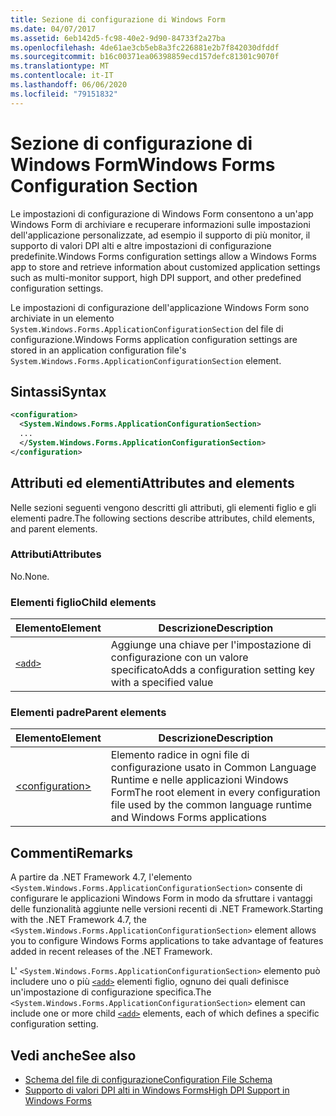 ```yaml
---
title: Sezione di configurazione di Windows Form
ms.date: 04/07/2017
ms.assetid: 6eb142d5-fc98-40e2-9d90-84733f2a27ba
ms.openlocfilehash: 4de61ae3cb5eb8a3fc226881e2b7f842030dfddf
ms.sourcegitcommit: b16c00371ea06398859ecd157defc81301c9070f
ms.translationtype: MT
ms.contentlocale: it-IT
ms.lasthandoff: 06/06/2020
ms.locfileid: "79151832"
---
```

# <a name="windows-forms-configuration-section"></a><span data-ttu-id="170a1-102">Sezione di configurazione di Windows Form</span><span class="sxs-lookup"><span data-stu-id="170a1-102">Windows Forms Configuration Section</span></span>
<span data-ttu-id="170a1-103">Le impostazioni di configurazione di Windows Form consentono a un'app Windows Form di archiviare e recuperare informazioni sulle impostazioni dell'applicazione personalizzate, ad esempio il supporto di più monitor, il supporto di valori DPI alti e altre impostazioni di configurazione predefinite.</span><span class="sxs-lookup"><span data-stu-id="170a1-103">Windows Forms configuration settings allow a Windows Forms app to store and retrieve information about customized application settings such as multi-monitor support, high DPI support, and other predefined configuration settings.</span></span>

<span data-ttu-id="170a1-104">Le impostazioni di configurazione dell'applicazione Windows Form sono archiviate in un elemento `System.Windows.Forms.ApplicationConfigurationSection` del file di configurazione.</span><span class="sxs-lookup"><span data-stu-id="170a1-104">Windows Forms application configuration settings are stored in an application configuration file's `System.Windows.Forms.ApplicationConfigurationSection` element.</span></span>

## <a name="syntax"></a><span data-ttu-id="170a1-105">Sintassi</span><span class="sxs-lookup"><span data-stu-id="170a1-105">Syntax</span></span>

```xml
<configuration>
  <System.Windows.Forms.ApplicationConfigurationSection>
  ...
  </System.Windows.Forms.ApplicationConfigurationSection>
</configuration>
```

## <a name="attributes-and-elements"></a><span data-ttu-id="170a1-106">Attributi ed elementi</span><span class="sxs-lookup"><span data-stu-id="170a1-106">Attributes and elements</span></span>

<span data-ttu-id="170a1-107">Nelle sezioni seguenti vengono descritti gli attributi, gli elementi figlio e gli elementi padre.</span><span class="sxs-lookup"><span data-stu-id="170a1-107">The following sections describe attributes, child elements, and parent elements.</span></span>

### <a name="attributes"></a><span data-ttu-id="170a1-108">Attributi</span><span class="sxs-lookup"><span data-stu-id="170a1-108">Attributes</span></span>

<span data-ttu-id="170a1-109">No.</span><span class="sxs-lookup"><span data-stu-id="170a1-109">None.</span></span>

### <a name="child-elements"></a><span data-ttu-id="170a1-110">Elementi figlio</span><span class="sxs-lookup"><span data-stu-id="170a1-110">Child elements</span></span>

<span data-ttu-id="170a1-111">Elemento</span><span class="sxs-lookup"><span data-stu-id="170a1-111">Element</span></span>  |<span data-ttu-id="170a1-112">Descrizione</span><span class="sxs-lookup"><span data-stu-id="170a1-112">Description</span></span> |
---------|---------|
[`<add>`](windows-forms-add-configuration-element.md) | <span data-ttu-id="170a1-113">Aggiunge una chiave per l'impostazione di configurazione con un valore specificato</span><span class="sxs-lookup"><span data-stu-id="170a1-113">Adds a configuration setting key with a specified value</span></span> |

### <a name="parent-elements"></a><span data-ttu-id="170a1-114">Elementi padre</span><span class="sxs-lookup"><span data-stu-id="170a1-114">Parent elements</span></span>

<span data-ttu-id="170a1-115">Elemento</span><span class="sxs-lookup"><span data-stu-id="170a1-115">Element</span></span>  |<span data-ttu-id="170a1-116">Descrizione</span><span class="sxs-lookup"><span data-stu-id="170a1-116">Description</span></span> |
---------|---------|
[\<configuration>](../configuration-element.md) | <span data-ttu-id="170a1-117">Elemento radice in ogni file di configurazione usato in Common Language Runtime e nelle applicazioni Windows Form</span><span class="sxs-lookup"><span data-stu-id="170a1-117">The root element in every configuration file used by the common language runtime and Windows Forms applications</span></span> |

## <a name="remarks"></a><span data-ttu-id="170a1-118">Commenti</span><span class="sxs-lookup"><span data-stu-id="170a1-118">Remarks</span></span>

<span data-ttu-id="170a1-119">A partire da .NET Framework 4.7, l'elemento `<System.Windows.Forms.ApplicationConfigurationSection>` consente di configurare le applicazioni Windows Form in modo da sfruttare i vantaggi delle funzionalità aggiunte nelle versioni recenti di .NET Framework.</span><span class="sxs-lookup"><span data-stu-id="170a1-119">Starting with the .NET Framework 4.7, the `<System.Windows.Forms.ApplicationConfigurationSection>` element allows you to configure Windows Forms applications to take advantage of features added in recent releases of the .NET Framework.</span></span>

<span data-ttu-id="170a1-120">L' `<System.Windows.Forms.ApplicationConfigurationSection>` elemento può includere uno o più [`<add>`](windows-forms-add-configuration-element.md) elementi figlio, ognuno dei quali definisce un'impostazione di configurazione specifica.</span><span class="sxs-lookup"><span data-stu-id="170a1-120">The `<System.Windows.Forms.ApplicationConfigurationSection>` element can include one or more child [`<add>`](windows-forms-add-configuration-element.md) elements, each of which defines a specific configuration setting.</span></span>

## <a name="see-also"></a><span data-ttu-id="170a1-121">Vedi anche</span><span class="sxs-lookup"><span data-stu-id="170a1-121">See also</span></span>

- [<span data-ttu-id="170a1-122">Schema del file di configurazione</span><span class="sxs-lookup"><span data-stu-id="170a1-122">Configuration File Schema</span></span>](../index.md)
- [<span data-ttu-id="170a1-123">Supporto di valori DPI alti in Windows Forms</span><span class="sxs-lookup"><span data-stu-id="170a1-123">High DPI Support in Windows Forms</span></span>](../../../winforms/high-dpi-support-in-windows-forms.md)
